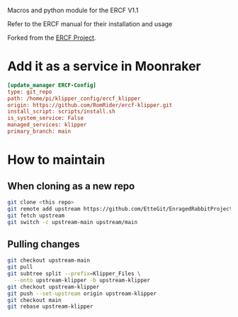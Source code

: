 Macros and python module for the ERCF V1.1

Refer to the ERCF manual for their installation and usage

Forked from the [ERCF Project](https://github.com/EtteGit/EnragedRabbitProject).

# Add it as a service in Moonraker

```ini
[update_manager ERCF-Config]
type: git_repo
path: /home/pi/klipper_config/ercf_klipper
origin: https://github.com/RomRider/ercf-klipper.git
install_script: scripts/install.sh
is_system_service: False
managed_services: klipper
primary_branch: main
```

# How to maintain

## When cloning as a new repo

```sh
git clone <this repo>
git remote add upstream https://github.com/EtteGit/EnragedRabbitProject.git
git fetch upstream
git switch -c upstream-main upstream/main
```

## Pulling changes

```sh
git checkout upstream-main
git pull
git subtree split --prefix=Klipper_Files \
  --onto upstream-klipper -b upstream-klipper
git checkout upstream-klipper
git push --set-upstream origin upstream-klipper
git checkout main
git rebase upstream-klipper
```
